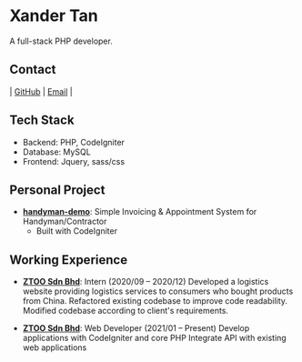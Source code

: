 # Xander Tan

A full-stack PHP developer.

## Contact
| [GitHub](https://github.com/xander9898) | [Email](mailto:xanderthemaster@gmail.com) |

## Tech Stack
- Backend: PHP, CodeIgniter
- Database: MySQL
- Frontend: Jquery, sass/css

## Personal Project
- **[handyman-demo](https://handyman.xanderthemaster.online)**: Simple Invoicing & Appointment System for Handyman/Contractor 
  - Built with CodeIgniter

## Working Experience
- **[ZTOO Sdn Bhd](http://ztoosolutions.com)**: Intern (2020/09 – 2020/12)
Developed a logistics website providing logistics services to consumers who bought products from China.
Refactored existing codebase to improve code readability.
Modified codebase according to client's requirements.

- **[ZTOO Sdn Bhd](http://ztoosolutions.com)**: Web Developer (2021/01 – Present)
Develop applications with CodeIgniter and core PHP
Integrate API with existing web applications
